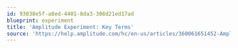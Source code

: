 ```yaml
---
id: 93038e5f-a8ed-4401-8da3-308d21ed17ad
blueprint: experiment
title: 'Amplitude Experiment: Key Terms'
source: 'https://help.amplitude.com/hc/en-us/articles/360061651452-Amplitude-Experiment-key-terms'
---
```

